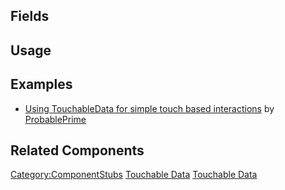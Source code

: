 <languages></languages> <translate>

## Fields

## Usage

## Examples

-   [Using TouchableData for simple touch based
    interactions](https://www.youtube.com/watch?v=0cbWeewy3k0) by
    [ProbablePrime](User:ProbablePrime "wikilink")

## Related Components

</translate>

[Category:ComponentStubs](Category:ComponentStubs "wikilink") [Touchable
Data](Category:Components{{#translation:}} "wikilink") [Touchable
Data](Category:Components:Transform:Interaction{{#translation:}} "wikilink")